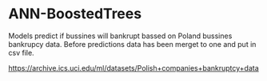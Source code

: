 # ANN-BoostedTrees
Models predict if bussines will bankrupt bassed on Poland bussines bankrupcy data.
Before predictions data has been merget to one and put in csv file. 

https://archive.ics.uci.edu/ml/datasets/Polish+companies+bankruptcy+data
